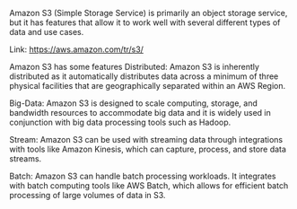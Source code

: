 Amazon S3 (Simple Storage Service) is primarily an object storage service, but it has features that allow it to work well with several different types of data and use cases. 

Link: https://aws.amazon.com/tr/s3/

Amazon S3 has some features 
Distributed: Amazon S3 is inherently distributed as it automatically distributes data across a minimum of three physical facilities that are geographically separated within an AWS Region.

Big-Data: Amazon S3 is designed to scale computing, storage, and bandwidth resources to accommodate big data and it is widely used in conjunction with big data processing tools such as Hadoop.

Stream: Amazon S3 can be used with streaming data through integrations with tools like Amazon Kinesis, which can capture, process, and store data streams.

Batch: Amazon S3 can handle batch processing workloads. It integrates with batch computing tools like AWS Batch, which allows for efficient batch processing of large volumes of data in S3.



